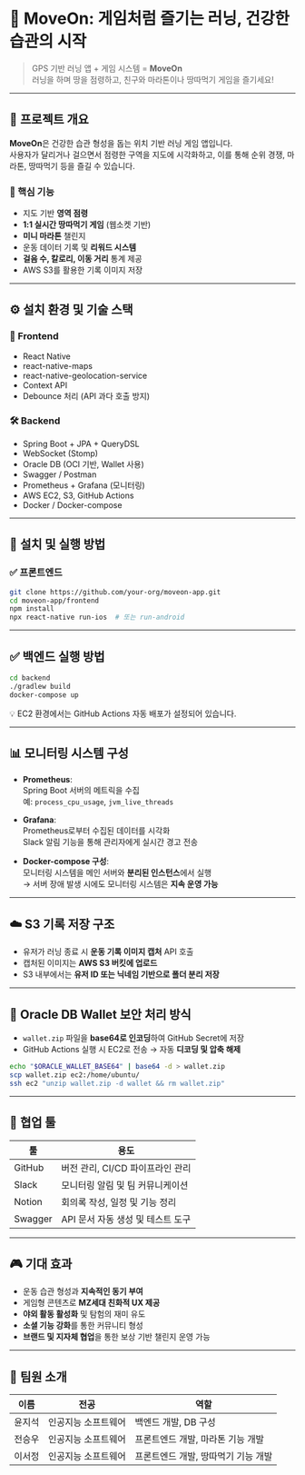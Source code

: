 # 🏃 MoveOn: 게임처럼 즐기는 러닝, 건강한 습관의 시작

> GPS 기반 러닝 앱 + 게임 시스템 = **MoveOn**  
> 러닝을 하며 땅을 점령하고, 친구와 마라톤이나 땅따먹기 게임을 즐기세요!

---

## 📌 프로젝트 개요

**MoveOn**은 건강한 습관 형성을 돕는 위치 기반 러닝 게임 앱입니다.  
사용자가 달리거나 걸으면서 점령한 구역을 지도에 시각화하고, 이를 통해 순위 경쟁, 마라톤, 땅따먹기 등을 즐길 수 있습니다.

### 🎯 핵심 기능
- 지도 기반 **영역 점령**
- **1:1 실시간 땅따먹기 게임** (웹소켓 기반)
- **미니 마라톤** 챌린지
- 운동 데이터 기록 및 **리워드 시스템**
- **걸음 수, 칼로리, 이동 거리** 통계 제공
- AWS S3를 활용한 기록 이미지 저장

---

## ⚙️ 설치 환경 및 기술 스택

### 🧪 Frontend
- React Native
- react-native-maps
- react-native-geolocation-service
- Context API
- Debounce 처리 (API 과다 호출 방지)

### 🛠 Backend
- Spring Boot + JPA + QueryDSL
- WebSocket (Stomp)
- Oracle DB (OCI 기반, Wallet 사용)
- Swagger / Postman
- Prometheus + Grafana (모니터링)
- AWS EC2, S3, GitHub Actions
- Docker / Docker-compose

---

## 📲 설치 및 실행 방법

### ✅ 프론트엔드
```bash
git clone https://github.com/your-org/moveon-app.git
cd moveon-app/frontend
npm install
npx react-native run-ios  # 또는 run-android
```
---
## ✅ 백엔드 실행 방법

```bash
cd backend
./gradlew build
docker-compose up
```
💡 EC2 환경에서는 GitHub Actions 자동 배포가 설정되어 있습니다.

---
## 📊 모니터링 시스템 구성

- **Prometheus**:  
  Spring Boot 서버의 메트릭을 수집  
  예: `process_cpu_usage`, `jvm_live_threads`

- **Grafana**:  
  Prometheus로부터 수집된 데이터를 시각화  
  Slack 알림 기능을 통해 관리자에게 실시간 경고 전송

- **Docker-compose 구성**:  
  모니터링 시스템을 메인 서버와 **분리된 인스턴스**에서 실행  
  → 서버 장애 발생 시에도 모니터링 시스템은 **지속 운영 가능**

---

## ☁️ S3 기록 저장 구조

- 유저가 러닝 종료 시 **운동 기록 이미지 캡처** API 호출  
- 캡처된 이미지는 **AWS S3 버킷에 업로드**  
- S3 내부에서는 **유저 ID 또는 닉네임 기반으로 폴더 분리 저장**

---

## 🔐 Oracle DB Wallet 보안 처리 방식

- `wallet.zip` 파일을 **base64로 인코딩**하여 GitHub Secret에 저장  
- GitHub Actions 실행 시 EC2로 전송 → 자동 **디코딩 및 압축 해제**

```bash
echo "$ORACLE_WALLET_BASE64" | base64 -d > wallet.zip
scp wallet.zip ec2:/home/ubuntu/
ssh ec2 "unzip wallet.zip -d wallet && rm wallet.zip"
```
---
## 🧩 협업 툴

| 툴       | 용도                                |
|----------|-------------------------------------|
| GitHub   | 버전 관리, CI/CD 파이프라인 관리    |
| Slack    | 모니터링 알림 및 팀 커뮤니케이션    |
| Notion   | 회의록 작성, 일정 및 기능 정리       |
| Swagger  | API 문서 자동 생성 및 테스트 도구   |


---
## 🎮 기대 효과

- 운동 습관 형성과 **지속적인 동기 부여**
- 게임형 콘텐츠로 **MZ세대 친화적 UX 제공**
- **야외 활동 활성화** 및 탐험의 재미 유도
- **소셜 기능 강화**를 통한 커뮤니티 형성
- **브랜드 및 지자체 협업**을 통한 보상 기반 챌린지 운영 가능

---
## 🧠 팀원 소개

| 이름   | 전공               | 역할                                |
|--------|--------------------|-------------------------------------|
| 윤지석 | 인공지능 소프트웨어 | 백엔드 개발, DB 구성                |
| 전승우 | 인공지능 소프트웨어 | 프론트엔드 개발, 마라톤 기능 개발    |
| 이서정 | 인공지능 소프트웨어 | 프론트엔드 개발, 땅따먹기 기능 개발           |

